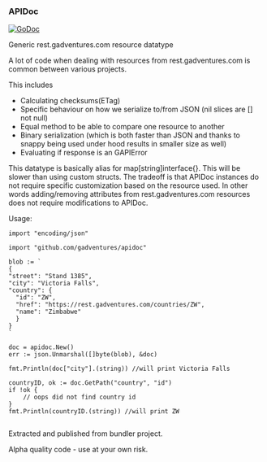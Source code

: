 ### APIDoc

[![GoDoc](https://godoc.org/github.com/gadventures/apidoc?status.svg)](https://godoc.org/github.com/gadventures/apidoc)   

Generic rest.gadventures.com resource datatype

A lot of code when dealing with resources from rest.gadventures.com is common between various projects.

This includes
* Calculating checksums(ETag)
* Specific behaviour on how we serialize to/from JSON (nil slices are [] not null)
* Equal method to be able to compare one resource to another
* Binary serialization (which is both faster than JSON and thanks to snappy being used under hood results in smaller size as well)
* Evaluating if response is an GAPIError

This datatype is basically alias for map[string]interface{}.
This will be slower than using custom structs.
The tradeoff is that APIDoc instances do not require specific customization based on the resource used.
In other words adding/removing attributes from rest.gadventures.com resources does not require modifications to APIDoc.

Usage:

```golang
import "encoding/json"

import "github.com/gadventures/apidoc"

blob := `
{                                                                                                                                                                                                                   
"street": "Stand 1385",                                                                                                                                                                                                            
"city": "Victoria Falls",                                                                                                                                                                                                          
"country": {                                                                                                                                                                                                                       
  "id": "ZW",                                                                                                                                                                                                                      
  "href": "https://rest.gadventures.com/countries/ZW",                                                                                                                                                                             
  "name": "Zimbabwe"                                                                                                                                                                                                               
  }
}
`

doc = apidoc.New()
err := json.Unmarshal([]byte(blob), &doc)

fmt.Println(doc["city"].(string)) //will print Victoria Falls

countryID, ok := doc.GetPath("country", "id")
if !ok {
	// oops did not find country id
}
fmt.Println(countryID.(string)) //will print ZW


```

Extracted and published from bundler project.

Alpha quality code - use at your own risk.
